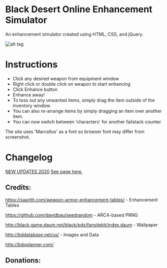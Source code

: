 # Black Desert Online Enhancement Simulator

An enhancement simulator created using HTML, CSS, and jQuery.

![alt tag](https://puu.sh/vEUvJ/bd3bc3ab96.jpg)


# Instructions
- Click any desired weapon from equipment window
- Right click or double click on weapon to start enhancing
- Click Enhance button
- Enhance away!
- To toss out any unwanted items, simply drag the item outside of the inventory window.
- You can also re-arrange items by simply dragging an item over another item.
- You can now switch between 'characters' for another failstack counter

The site uses 'Marcellus' as a font so browser font may differ from screenshot.

# Changelog
[NEW UPDATES 2020](https://github.com/jzanutto/Black-Desert-Enhancement-Simulator/wiki)
[See page here.](https://github.com/kodycode/Black-Desert-Enhancement-Simulator/wiki/Changelog)

## Credits:

https://saarith.com/weapon-armor-enhancement-tables/ - Enhancement Tables

https://github.com/davidbau/seedrandom - ARC4-based PRNG

http://black.game.daum.net/black/pds/fansitekit/index.daum - Wallpaper

http://bddatabase.net/us/ - Images and Data

http://bdoplanner.com/


## Donations:
<!-- [![paypal](https://www.paypalobjects.com/en_US/i/btn/btn_donate_SM.gif)]) -->
